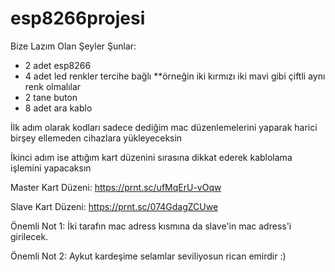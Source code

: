 # esp8266projesi

Bize Lazım Olan Şeyler Şunlar:

- 2 adet esp8266
- 4 adet led renkler tercihe bağlı **örneğin iki kırmızı iki mavi gibi çiftli aynı renk olmalılar
- 2 tane buton
- 8 adet ara kablo

İlk adım olarak kodları sadece dediğim mac düzenlemelerini yaparak harici birşey ellemeden cihazlara yükleyeceksin

İkinci adım ise attığım kart düzenini sırasına dikkat ederek kablolama işlemini yapacaksın

Master Kart Düzeni: https://prnt.sc/ufMqErU-vOqw

Slave Kart Düzeni: https://prnt.sc/074GdagZCUwe

Önemli Not 1: İki tarafın mac adress kısmına da slave'in mac adress'i girilecek.

Önemli Not 2: Aykut kardeşime selamlar seviliyosun rican emirdir :)
